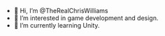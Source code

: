 - 👋 Hi, I’m @TheRealChrisWilliams
- 👀 I’m interested in game development and design.
- 🌱 I’m currently learning Unity.

<!---
TheRealChrisWilliams/TheRealChrisWilliams is a ✨ special ✨ repository because its `README.md` (this file) appears on your GitHub profile.
You can click the Preview link to take a look at your changes.
--->
